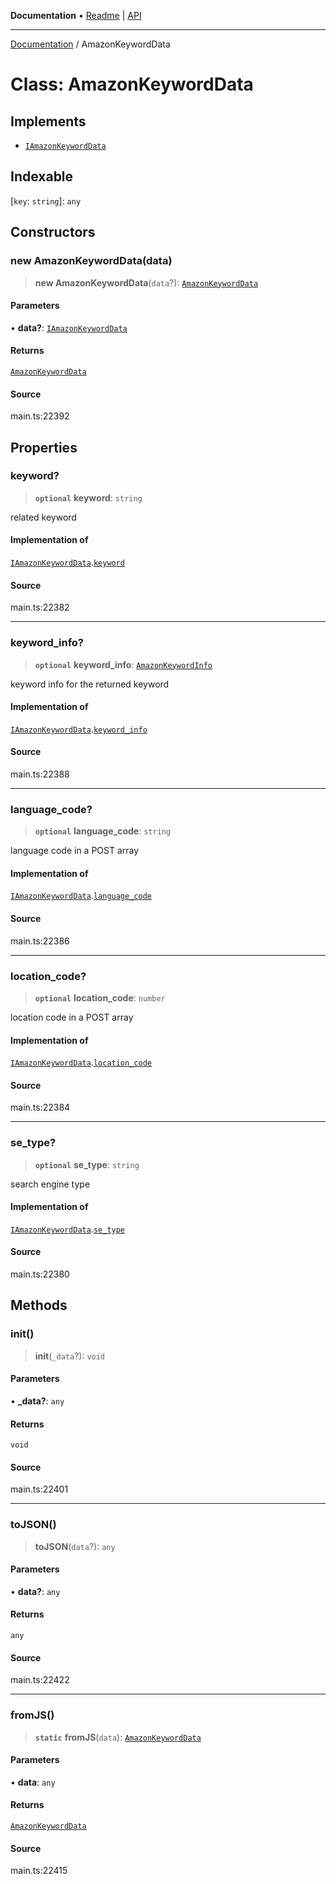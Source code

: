 **Documentation** • [Readme](../README.md) \| [API](../globals.md)

***

[Documentation](../README.md) / AmazonKeywordData

# Class: AmazonKeywordData

## Implements

- [`IAmazonKeywordData`](../interfaces/IAmazonKeywordData.md)

## Indexable

 \[`key`: `string`\]: `any`

## Constructors

### new AmazonKeywordData(data)

> **new AmazonKeywordData**(`data`?): [`AmazonKeywordData`](AmazonKeywordData.md)

#### Parameters

• **data?**: [`IAmazonKeywordData`](../interfaces/IAmazonKeywordData.md)

#### Returns

[`AmazonKeywordData`](AmazonKeywordData.md)

#### Source

main.ts:22392

## Properties

### keyword?

> **`optional`** **keyword**: `string`

related keyword

#### Implementation of

[`IAmazonKeywordData`](../interfaces/IAmazonKeywordData.md).[`keyword`](../interfaces/IAmazonKeywordData.md#keyword)

#### Source

main.ts:22382

***

### keyword\_info?

> **`optional`** **keyword\_info**: [`AmazonKeywordInfo`](AmazonKeywordInfo.md)

keyword info for the returned keyword

#### Implementation of

[`IAmazonKeywordData`](../interfaces/IAmazonKeywordData.md).[`keyword_info`](../interfaces/IAmazonKeywordData.md#keyword_info)

#### Source

main.ts:22388

***

### language\_code?

> **`optional`** **language\_code**: `string`

language code in a POST array

#### Implementation of

[`IAmazonKeywordData`](../interfaces/IAmazonKeywordData.md).[`language_code`](../interfaces/IAmazonKeywordData.md#language_code)

#### Source

main.ts:22386

***

### location\_code?

> **`optional`** **location\_code**: `number`

location code in a POST array

#### Implementation of

[`IAmazonKeywordData`](../interfaces/IAmazonKeywordData.md).[`location_code`](../interfaces/IAmazonKeywordData.md#location_code)

#### Source

main.ts:22384

***

### se\_type?

> **`optional`** **se\_type**: `string`

search engine type

#### Implementation of

[`IAmazonKeywordData`](../interfaces/IAmazonKeywordData.md).[`se_type`](../interfaces/IAmazonKeywordData.md#se_type)

#### Source

main.ts:22380

## Methods

### init()

> **init**(`_data`?): `void`

#### Parameters

• **\_data?**: `any`

#### Returns

`void`

#### Source

main.ts:22401

***

### toJSON()

> **toJSON**(`data`?): `any`

#### Parameters

• **data?**: `any`

#### Returns

`any`

#### Source

main.ts:22422

***

### fromJS()

> **`static`** **fromJS**(`data`): [`AmazonKeywordData`](AmazonKeywordData.md)

#### Parameters

• **data**: `any`

#### Returns

[`AmazonKeywordData`](AmazonKeywordData.md)

#### Source

main.ts:22415
